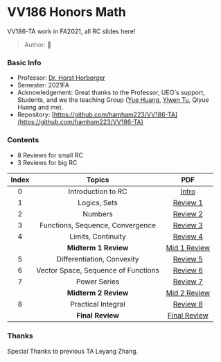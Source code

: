 # VV186 Honors Math

VV186-TA work in FA2021, all RC slides here!

> Author: :hamster:

### Basic Info

+ Professor: [Dr. Horst Horberger](https://umji.sjtu.edu.cn/~horst/)
+ Semester: 2021FA
+ Acknowledgement: Great thanks to the Professor, UEO's support, Students, and we the teaching Group ([Yue Huang](https://github.com/h-yyyue), [Yiwen Tu](https://github.com/tu-yiwen), Qiyue Huang and me).
+ Repository: [https://github.com/hamham223/VV186-TA](https://github.com/hamham223/VV186-TA)

### Contents

+ 8 Reviews for small RC
+ 3 Reviews for big RC

|Index|   Topics                                 |   PDF                                |
|:---:|:----------------------------------------:|:------------------------------------:|
|  0  |Introduction to RC                        |[Intro](assets/VV186/RC0_hamster.pdf) |
|  1  |Logics, Sets                              |[Review 1](assets/VV186/RC1.pdf)      |
|  2  |Numbers                                   |[Review 2](assets/VV186/RC2.pdf)      |
|  3  |Functions, Sequence, Convergence          |[Review 3](assets/VV186/RC3.pdf)      |
|  4  |Limits, Continuity                        |[Review 4](assets/VV186/RC4.pdf)      |
|     |**Midterm 1 Review**               |[Mid 1 Review](assets/VV186/Mid1_Hamster.pdf)|
|  5  |Differentiation, Convexity                |[Review 5](assets/VV186/RC5.pdf)      |
|  6  |Vector Space, Sequence of Functions       |[Review 6](assets/VV186/RC6.pdf)      |
|  7  |Power Series                              |[Review 7](assets/VV186/RC7.pdf)      |
|     |**Midterm 2 Review**               |[Mid 2 Review](assets/VV186/Mid2_Hamster.pdf)|
|  8  |Practical Integral                        |[Review 8](assets/VV186/RC8.pdf)      |
|     |**Final Review**                  |[Final Review](assets/VV186/Final_Hamster.pdf)|

### Thanks
Special Thanks to previous TA Leyang Zhang.